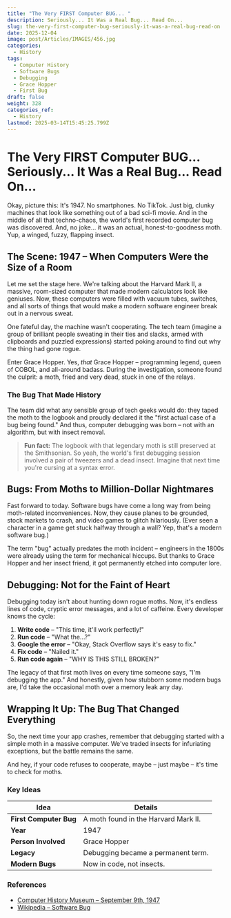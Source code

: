 ```yaml
---
title: "The Very FIRST Computer BUG... "
description: Seriously... It Was a Real Bug... Read On...
slug: the-very-first-computer-bug-seriously-it-was-a-real-bug-read-on
date: 2025-12-04
image: post/Articles/IMAGES/456.jpg
categories:
  - History
tags:
  - Computer History
  - Software Bugs
  - Debugging
  - Grace Hopper
  - First Bug
draft: false
weight: 328
categories_ref:
  - History
lastmod: 2025-03-14T15:45:25.799Z
---
```

# The Very FIRST Computer BUG... Seriously... It Was a Real Bug... Read On...

Okay, picture this: It's 1947. No smartphones. No TikTok. Just big, clunky machines that look like something out of a bad sci-fi movie. And in the middle of all that techno-chaos, the world's first recorded computer bug was discovered. And, no joke... it was an actual, honest-to-goodness moth. Yup, a winged, fuzzy, flapping insect.

## The Scene: 1947 – When Computers Were the Size of a Room

Let me set the stage here. We're talking about the Harvard Mark II, a massive, room-sized computer that made modern calculators look like geniuses. Now, these computers were filled with vacuum tubes, switches, and all sorts of things that would make a modern software engineer break out in a nervous sweat.

One fateful day, the machine wasn't cooperating. The tech team (imagine a group of brilliant people sweating in their ties and slacks, armed with clipboards and puzzled expressions) started poking around to find out why the thing had gone rogue.

Enter Grace Hopper. Yes, *that* Grace Hopper – programming legend, queen of COBOL, and all-around badass. During the investigation, someone found the culprit: a moth, fried and very dead, stuck in one of the relays.

### The Bug That Made History

The team did what any sensible group of tech geeks would do: they taped the moth to the logbook and proudly declared it the "first actual case of a bug being found." And thus, computer debugging was born – not with an algorithm, but with insect removal.

> **Fun fact:** The logbook with that legendary moth is still preserved at the Smithsonian. So yeah, the world's first debugging session involved a pair of tweezers and a dead insect. Imagine that next time you're cursing at a syntax error.

## Bugs: From Moths to Million-Dollar Nightmares

Fast forward to today. Software bugs have come a long way from being moth-related inconveniences. Now, they cause planes to be grounded, stock markets to crash, and video games to glitch hilariously. (Ever seen a character in a game get stuck halfway through a wall? Yep, that's a modern software bug.)

The term "bug" actually predates the moth incident – engineers in the 1800s were already using the term for mechanical hiccups. But thanks to Grace Hopper and her insect friend, it got permanently etched into computer lore.

## Debugging: Not for the Faint of Heart

Debugging today isn't about hunting down rogue moths. Now, it's endless lines of code, cryptic error messages, and a lot of caffeine. Every developer knows the cycle:

1. **Write code** – "This time, it'll work perfectly!"
2. **Run code** – "What the...?"
3. **Google the error** – "Okay, Stack Overflow says it's easy to fix."
4. **Fix code** – "Nailed it."
5. **Run code again** – "WHY IS THIS STILL BROKEN?"

The legacy of that first moth lives on every time someone says, "I'm debugging the app." And honestly, given how stubborn some modern bugs are, I'd take the occasional moth over a memory leak any day.

## Wrapping It Up: The Bug That Changed Everything

So, the next time your app crashes, remember that debugging started with a simple moth in a massive computer. We've traded insects for infuriating exceptions, but the battle remains the same.

And hey, if your code refuses to cooperate, maybe – just maybe – it's time to check for moths.

### Key Ideas

| **Idea**               | **Details**                          |
| ---------------------- | ------------------------------------ |
| **First Computer Bug** | A moth found in the Harvard Mark II. |
| **Year**               | 1947                                 |
| **Person Involved**    | Grace Hopper                         |
| **Legacy**             | Debugging became a permanent term.   |
| **Modern Bugs**        | Now in code, not insects.            |

### References

* [Computer History Museum – September 9th, 1947](https://www.computerhistory.org/tdih/september/9/)
* [Wikipedia – Software Bug](https://en.wikipedia.org/wiki/Software_bug)
